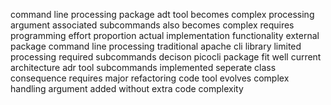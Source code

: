 command line processing package adt tool becomes complex processing argument associated subcommands also becomes complex requires programming effort proportion actual implementation functionality external package command line processing traditional apache cli library limited processing required subcommands decison picocli package fit well current architecture adr tool subcommands implemented seperate class consequence requires major refactoring code tool evolves complex handling argument added without extra code complexity